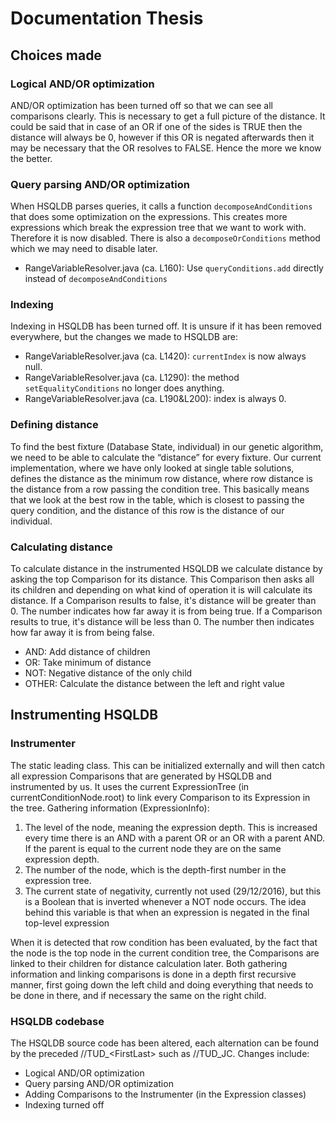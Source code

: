 # Documentation Thesis

## Choices made

### Logical AND/OR optimization
AND/OR optimization has been turned off so that we can see all comparisons clearly.
This is necessary to get a full picture of the distance.
It could be said that in case of an OR if one of the sides is TRUE then the distance will always be 0, however if this OR is negated afterwards then it may be necessary that the OR resolves to FALSE.
Hence the more we know the better.

### Query parsing AND/OR optimization
When HSQLDB parses queries, it calls a function `decomposeAndConditions` that does some optimization on the expressions. This creates more expressions which break the expression tree that we want to work with. Therefore it is now disabled. There is also a `decomposeOrConditions` method which we may need to disable later.

- RangeVariableResolver.java (ca. L160): Use `queryConditions.add` directly instead of `decomposeAndConditions`

### Indexing
Indexing in HSQLDB has been turned off.
It is unsure if it has been removed everywhere, but the changes we made to HSQLDB are:

- RangeVariableResolver.java (ca. L1420): `currentIndex` is now always null.
- RangeVariableResolver.java (ca. L1290): the method `setEqualityConditions` no longer does anything.
- RangeVariableResolver.java (ca. L190&L200): index is always 0.

### Defining distance
To find the best fixture (Database State, individual) in our genetic algorithm, we need to be able to calculate the “distance” for every fixture.
Our current implementation, where we have only looked at single table solutions, defines the distance as the minimum row distance, where row distance is the distance from a row passing the condition tree.
This basically means that we look at the best row in the table, which is closest to passing the query condition, and the distance of this row is the distance of our individual.

### Calculating distance
To calculate distance in the instrumented HSQLDB we calculate distance by asking the top Comparison for its distance.
This Comparison then asks all its children and depending on what kind of operation it is will calculate its distance.
If a Comparison results to false, it's distance will be greater than 0. The number indicates how far away it is from being true.
If a Comparison results to true, it's distance will be less than 0. The number then indicates how far away it is from being false.

- AND: Add distance of children
- OR: Take minimum of distance
- NOT: Negative distance of the only child
- OTHER: Calculate the distance between the left and right value

## Instrumenting HSQLDB
### Instrumenter
The static leading class.
This can be initialized externally and will then catch all expression Comparisons that are generated by HSQLDB and instrumented by us.
It uses the current ExpressionTree (in currentConditionNode.root) to link every Comparison to its Expression in the tree.
Gathering information (ExpressionInfo):

1. The level of the node, meaning the expression depth. This is increased every time there is an AND with a parent OR or an OR with a parent AND. If the parent is equal to the current node they are on the same expression depth.
2. The number of the node, which is the depth-first number in the expression tree.
3. The current state of negativity, currently not used (29/12/2016), but this is a Boolean that is inverted whenever a NOT node occurs. The idea behind this variable is that when an expression is negated in the final top-level expression

When it is detected that row condition has been evaluated, by the fact that the node is the top node in the current condition tree, the Comparisons are linked to their children for distance calculation later.
Both gathering information and linking comparisons is done in a depth first recursive manner, first going down the left child and doing everything that needs to be done in there, and if necessary the same on the right child.

### HSQLDB codebase
The HSQLDB source code has been altered, each alternation can be found by the preceded //TUD\_\<FirstLast\> such as //TUD\_JC.
Changes include:

- Logical AND/OR optimization
- Query parsing AND/OR optimization
- Adding Comparisons to the Instrumenter (in the Expression classes)
- Indexing turned off

